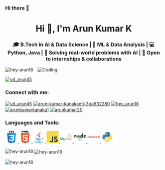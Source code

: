 ### Hi there 👋

<h1 align="center">Hi 👋, I'm Arun Kumar K</h1>
<h3 align="center">🎓 B.Tech in AI & Data Science | 🧠 ML & Data Analysis | 💻 Python, Java | 🚀 Solving real-world problems with AI | 🤝 Open to internships & collaborations</h3>
<img align="right" alt="Coding" width="400" src="https://cdn.dribbble.com/users/1162077/screenshots/3848914/programmer.gif">


<p align="left"> <img src="https://komarev.com/ghpvc/?username=hey-arun18&label=Profile%20views&color=0e75b6&style=flat" alt="hey-arun18" /> </p>

<p align="left"> <a href="https://twitter.com/vd_arun45" target="blank"><img src="https://img.shields.io/twitter/follow/vd_arun45?logo=twitter&style=for-the-badge" alt="vd_arun45" /></a> </p>

<h3 align="left">Connect with me:</h3>
<p align="left">
<a href="https://twitter.com/VD_arun46" target="blank"><img align="center" src="https://raw.githubusercontent.com/rahuldkjain/github-profile-readme-generator/master/src/images/icons/Social/twitter.svg" alt="vd_arun45" height="30" width="40" /></a>
<a href="https://linkedin.com/in/arun-kumar-kanakanti-3ba632280" target="blank"><img align="center" src="https://raw.githubusercontent.com/rahuldkjain/github-profile-readme-generator/master/src/images/icons/Social/linked-in-alt.svg" alt="arun-kumar-kanakanti-3ba632280" height="30" width="40" /></a>
<a href="https://instagram.com/arun_kanakanti" target="blank"><img align="center" src="https://raw.githubusercontent.com/rahuldkjain/github-profile-readme-generator/master/src/images/icons/Social/instagram.svg" alt="hey_arun18" height="30" width="40" /></a>
<a href="https://www.hackerrank.com/arunkumarkanaka1" target="blank"><img align="center" src="https://raw.githubusercontent.com/rahuldkjain/github-profile-readme-generator/master/src/images/icons/Social/hackerrank.svg" alt="arunkumarkanaka1" height="30" width="40" /></a>
<a href="https://www.leetcode.com/arunkumar20" target="blank"><img align="center" src="https://raw.githubusercontent.com/rahuldkjain/github-profile-readme-generator/master/src/images/icons/Social/leet-code.svg" alt="arunkumar20" height="30" width="40" /></a>
</p>

<h3 align="left">Languages and Tools:</h3>
<p align="left"> <a href="https://www.w3schools.com/css/" target="_blank" rel="noreferrer"> <img src="https://raw.githubusercontent.com/devicons/devicon/master/icons/css3/css3-original-wordmark.svg" alt="css3" width="40" height="40"/> </a> <a href="https://www.w3.org/html/" target="_blank" rel="noreferrer"> <img src="https://raw.githubusercontent.com/devicons/devicon/master/icons/html5/html5-original-wordmark.svg" alt="html5" width="40" height="40"/> </a> <a href="https://www.java.com" target="_blank" rel="noreferrer"> <img src="https://raw.githubusercontent.com/devicons/devicon/master/icons/java/java-original.svg" alt="java" width="40" height="40"/> </a> <a href="https://developer.mozilla.org/en-US/docs/Web/JavaScript" target="_blank" rel="noreferrer"> <img src="https://raw.githubusercontent.com/devicons/devicon/master/icons/javascript/javascript-original.svg" alt="javascript" width="40" height="40"/> </a> <a href="https://www.mysql.com/" target="_blank" rel="noreferrer"> <img src="https://raw.githubusercontent.com/devicons/devicon/master/icons/mysql/mysql-original-wordmark.svg" alt="mysql" width="40" height="40"/> </a> <a href="https://nodejs.org" target="_blank" rel="noreferrer"> <img src="https://raw.githubusercontent.com/devicons/devicon/master/icons/nodejs/nodejs-original-wordmark.svg" alt="nodejs" width="40" height="40"/> </a> <a href="https://www.oracle.com/" target="_blank" rel="noreferrer"> <img src="https://raw.githubusercontent.com/devicons/devicon/master/icons/oracle/oracle-original.svg" alt="oracle" width="40" height="40"/> </a> <a href="https://www.python.org" target="_blank" rel="noreferrer"> <img src="https://raw.githubusercontent.com/devicons/devicon/master/icons/python/python-original.svg" alt="python" width="40" height="40"/> </a> </p>

<p><img align="left" src="https://github-readme-stats.vercel.app/api/top-langs?username=hey-arun18&show_icons=true&locale=en&layout=compact" alt="hey-arun18" /></p>

<p>&nbsp;<img align="center" src="https://github-readme-stats.vercel.app/api?username=hey-arun18&show_icons=true&locale=en" alt="hey-arun18" /></p>

<p><img align="center" src="https://github-readme-streak-stats.herokuapp.com/?user=hey-arun18&" alt="hey-arun18" /></p>


